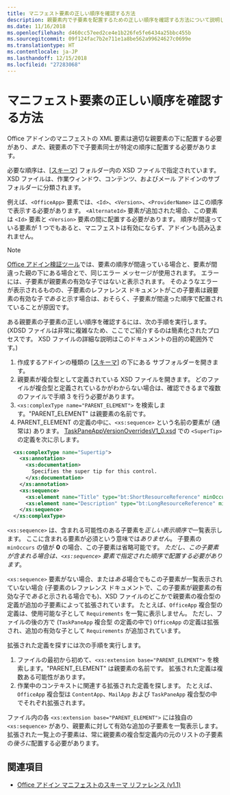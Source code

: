 ```yaml
---
title: マニフェスト要素の正しい順序を確認する方法
description: 親要素内で子要素を配置するための正しい順序を確認する方法について説明します。
ms.date: 11/16/2018
ms.openlocfilehash: d460cc57eed2ce4e1b226fe5fe6434a25bbc455b
ms.sourcegitcommit: 09f124fac7b2e711e1a8be562a99624627c0699e
ms.translationtype: HT
ms.contentlocale: ja-JP
ms.lasthandoff: 12/15/2018
ms.locfileid: "27283068"
---
```

# <a name="how-to-find-the-proper-order-of-manifest-elements"></a>マニフェスト要素の正しい順序を確認する方法

Office アドインのマニフェストの XML 要素は適切な親要素の下に配置する必要があり、*また*、親要素の下で子要素同士が特定の順序に配置する必要があります。

必要な順序は、[[スキーマ](https://github.com/OfficeDev/office-js-docs-pr/tree/master/docs/overview/schemas)] フォルダー内の XSD ファイルで指定されています。 XSD ファイルは、作業ウィンドウ、コンテンツ、およびメール アドインのサブフォルダーに分類されます。

例えば、`<OfficeApp>` 要素では、`<Id>`、`<Version>`、`<ProviderName>` はこの順序で表示する必要があります。 `<AlternateId>` 要素が追加された場合、この要素は `<Id>` 要素と `<Version>` 要素の間に配置する必要があります。 順序が間違っている要素が 1 つでもあると、マニフェストは有効にならず、アドインも読み込まれません。

> [!NOTE]
> [Office アドイン検証ツール](/office/dev/add-ins/testing/troubleshoot-manifest#validate-your-manifest-with-the-office-add-in-validator)では、要素の順序が間違っている場合と、要素が間違った親の下にある場合とで、同じエラー メッセージが使用されます。 エラーには、子要素が親要素の有効な子ではないと表示されます。 そのようなエラーが表示されるものの、子要素のレファレンス ドキュメントがこの子要素は親要素の有効な子*である*と示す場合は、おそらく、子要素が間違った順序で配置されていることが原因です。

ある親要素の子要素の正しい順序を確認するには、次の手順を実行します。 (XDSD ファイルは非常に複雑なため、ここでご紹介するのは簡素化されたプロセスです。 XSD ファイルの詳細な説明はこのドキュメントの目的の範囲外です。)

1. 作成するアドインの種類の [[スキーマ](https://github.com/OfficeDev/office-js-docs-pr/tree/master/docs/overview/schemas)] の下にある サブフォルダーを開きます。 
2. 親要素が複合型として定義されている XSD ファイルを開きます。 どのファイルが複合型と定義されているかがわからない場合は、確認できるまで複数のファイルで手順 3 を行う必要があります。
3. `<xs:complexType name="PARENT_ELEMENT">` を検索します。"PARENT_ELEMENT" は親要素の名前です。
4. PARENT_ELEMENT の定義の中に、`<xs:sequence>` という名前の要素が (通常は) あります。 [TaskPaneAppVersionOverridesV1_0.xsd](https://raw.githubusercontent.com/OfficeDev/office-js-docs-pr/master/docs/overview/schemas/taskpane/TaskPaneAppVersionOverridesV1_0.xsd) での `<SuperTip>` の定義を次に示します。

```xml
  <xs:complexType name="Supertip">
    <xs:annotation>
      <xs:documentation>
        Specifies the super tip for this control.
      </xs:documentation>
    </xs:annotation>
    <xs:sequence>
      <xs:element name="Title" type="bt:ShortResourceReference" minOccurs="1" maxOccurs="1" />
      <xs:element name="Description" type="bt:LongResourceReference" minOccurs="1" maxOccurs="1" />
    </xs:sequence>
  </xs:complexType>
```

`<xs:sequence>` は、含まれる可能性のある子要素を*正しい表示順序で*一覧表示します。 ここに含まれる要素が必須という意味では*ありません*。 子要素の `minOccurs` の値が **0** の場合、この子要素は省略可能です。 *ただし、この子要素が含まれる場合は、`<xs:sequence>` 要素で指定された順序で配置する必要があります*。

`<xs:sequence>` 要素がない場合、または*ある*場合でもこの子要素が一覧表示されていない場合 (子要素のレファレンス ドキュメントで、この子要素が親要素の有効な子で*ある*と示される場合でも)、XSD ファイルのどこかで親要素の複合型の定義が追加の子要素によって拡張されています。 たとえば、`OfficeApp` 複合型の定義は、使用可能な子として `Requirements` を一覧に表示しません。 ただし、ファイルの後の方で (`TaskPaneApp` 複合型 の定義の中で) `OfficeApp` の定義は拡張され、追加の有効な子として `Requirements` が追加されています。

拡張された定義を探すには次の手順を実行します。

1. ファイルの最初から初めて、`<xs:extension base="PARENT_ELEMENT">` を検索します。"PARENT_ELEMENT" は親要素の名前です。 拡張された定義は複数ある可能性があります。
2. 作業中のコンテキストに関連する拡張された定義を探します。 たとえば、`OfficeApp` 複合型は `ContentApp`、`MailApp` および `TaskPaneApp` 複合型の中でそれぞれ拡張されます。

ファイル内の各 `<xs:extension base="PARENT_ELEMENT">` には独自の `<xs:sequence>` があり、親要素に対して有効な追加の子要素を一覧表示します。 拡張された一覧上の子要素は、常に親要素の複合型定義内の元のリストの子要素の*後ろに*配置する必要があります。

## <a name="see-also"></a>関連項目

- [Office アドイン マニフェストのスキーマ リファレンス (v1.1)](../develop/add-in-manifests.md)
